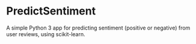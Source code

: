 # PredictSentiment
A simple Python 3 app for predicting sentiment (positive or negative) from user reviews, using scikit-learn.
